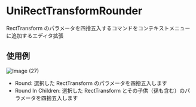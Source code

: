 # UniRectTransformRounder

RectTransform のパラメータを四捨五入するコマンドをコンテキストメニューに追加するエディタ拡張

## 使用例

![Image (27)](https://user-images.githubusercontent.com/6134875/84567942-1c154d80-adb7-11ea-87cd-05904a78fe26.gif)

* Round: 選択した RectTransform のパラメータを四捨五入します  
* Round In Children: 選択した RectTransform とその子供（孫も含む）のパラメータを四捨五入します  
